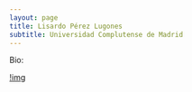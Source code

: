 ```yaml
---
layout: page
title: Lisardo Pérez Lugones
subtitle: Universidad Complutense de Madrid
---
```


Bio:

[!img](/bio/img/PerezLugonesLisardo.jpg)
